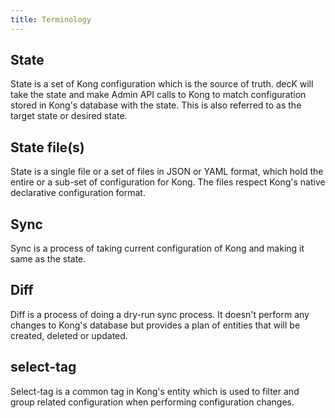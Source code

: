 ```yaml
---
title: Terminology
---
```


## State

State is a set of Kong configuration which is the source of truth. decK
will take the state and make Admin API calls to Kong to match configuration
stored in Kong's database with the state.
This is also referred to as the target state or desired state.

## State file(s)

State is a single file or a set of files in JSON or YAML format, which hold
the entire or a sub-set of configuration for Kong.
The files respect Kong's native declarative configuration format.

## Sync

Sync is a process of taking current configuration of Kong and making it same
as the state.

## Diff

Diff is a process of doing a dry-run sync process. It doesn't perform any
changes to Kong's database but provides a plan of entities that will be
created, deleted or updated.

## select-tag

Select-tag is a common tag in Kong's entity which is used to filter and group
related configuration when performing configuration changes.
